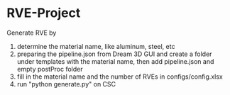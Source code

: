 # RVE-Project

Generate RVE by 
1. determine the material name, like aluminum, steel, etc 
2. preparing the pipeline.json from Dream 3D GUI and create a folder under templates with the material name, then add pipeline.json and empty postProc folder
3. fill in the material name and the number of RVEs in configs/config.xlsx
4. run "python generate.py" on CSC
